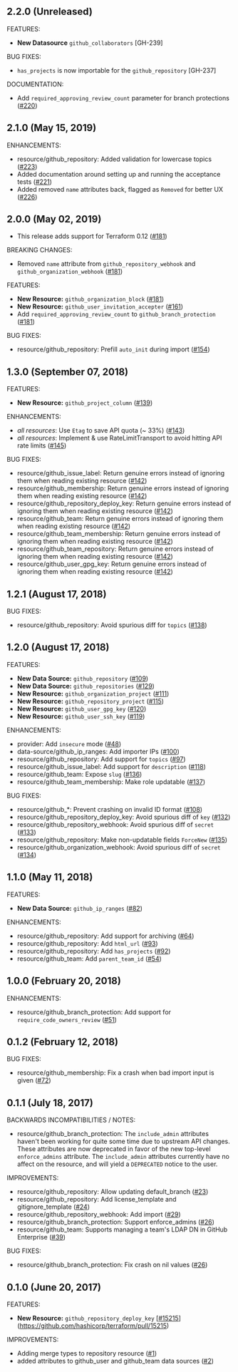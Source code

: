 ## 2.2.0 (Unreleased)

FEATURES:

* **New Datasource** `github_collaborators` [GH-239]

BUG FIXES:

* `has_projects` is now importable for the `github_repository` [GH-237]

DOCUMENTATION:

* Add `required_approving_review_count` parameter for branch protections ([#220](https://github.com/terraform-providers/terraform-provider-github/pull/220))

## 2.1.0 (May 15, 2019)

ENHANCEMENTS:

* resource/github_repository: Added validation for lowercase topics ([#223](https://github.com/terraform-providers/terraform-provider-github/issues/223))
* Added documentation around setting up and running the acceptance tests ([#221](https://github.com/terraform-providers/terraform-provider-github/issues/221))
* Added removed `name` attributes back, flagged as `Removed` for better UX ([#226](https://github.com/terraform-providers/terraform-provider-github/issues/226))

## 2.0.0 (May 02, 2019)

* This release adds support for Terraform 0.12 ([#181](https://github.com/terraform-providers/terraform-provider-github/issues/181))

BREAKING CHANGES:

* Removed `name` attribute from `github_repository_webhook` and `github_organization_webhook` ([#181](https://github.com/terraform-providers/terraform-provider-github/issues/181))

FEATURES:

* **New Resource:** `github_organization_block` ([#181](https://github.com/terraform-providers/terraform-provider-github/issues/181))
* **New Resource:** `github_user_invitation_accepter` ([#161](https://github.com/terraform-providers/terraform-provider-github/issues/161))
* Add `required_approving_review_count` to `github_branch_protection` ([#181](https://github.com/terraform-providers/terraform-provider-github/issues/181))

BUG FIXES:

* resource/github_repository: Prefill `auto_init` during import ([#154](https://github.com/terraform-providers/terraform-provider-github/issues/154))

## 1.3.0 (September 07, 2018)

FEATURES:

* **New Resource:** `github_project_column` ([#139](https://github.com/terraform-providers/terraform-provider-github/issues/139))

ENHANCEMENTS:

* _all resources_: Use `Etag` to save API quota (~ 33%) ([#143](https://github.com/terraform-providers/terraform-provider-github/issues/143))
* _all resources_: Implement & use RateLimitTransport to avoid hitting API rate limits ([#145](https://github.com/terraform-providers/terraform-provider-github/issues/145))

BUG FIXES:

* resource/github_issue_label: Return genuine errors instead of ignoring them when reading existing resource ([#142](https://github.com/terraform-providers/terraform-provider-github/issues/142))
* resource/github_membership: Return genuine errors instead of ignoring them when reading existing resource ([#142](https://github.com/terraform-providers/terraform-provider-github/issues/142))
* resource/github_repository_deploy_key: Return genuine errors instead of ignoring them when reading existing resource ([#142](https://github.com/terraform-providers/terraform-provider-github/issues/142))
* resource/github_team: Return genuine errors instead of ignoring them when reading existing resource ([#142](https://github.com/terraform-providers/terraform-provider-github/issues/142))
* resource/github_team_membership: Return genuine errors instead of ignoring them when reading existing resource ([#142](https://github.com/terraform-providers/terraform-provider-github/issues/142))
* resource/github_team_repository: Return genuine errors instead of ignoring them when reading existing resource ([#142](https://github.com/terraform-providers/terraform-provider-github/issues/142))
* resource/github_user_gpg_key:  Return genuine errors instead of ignoring them when reading existing resource ([#142](https://github.com/terraform-providers/terraform-provider-github/issues/142))

## 1.2.1 (August 17, 2018)

BUG FIXES:

* resource/github_repository: Avoid spurious diff for `topics` ([#138](https://github.com/terraform-providers/terraform-provider-github/issues/138))

## 1.2.0 (August 17, 2018)

FEATURES:

* **New Data Source:** `github_repository` ([#109](https://github.com/terraform-providers/terraform-provider-github/issues/109))
* **New Data Source:** `github_repositories` ([#129](https://github.com/terraform-providers/terraform-provider-github/issues/129))
* **New Resource:** `github_organization_project` ([#111](https://github.com/terraform-providers/terraform-provider-github/issues/111))
* **New Resource:** `github_repository_project` ([#115](https://github.com/terraform-providers/terraform-provider-github/issues/115))
* **New Resource:** `github_user_gpg_key` ([#120](https://github.com/terraform-providers/terraform-provider-github/issues/120))
* **New Resource:** `github_user_ssh_key` ([#119](https://github.com/terraform-providers/terraform-provider-github/issues/119))

ENHANCEMENTS:

* provider: Add `insecure` mode ([#48](https://github.com/terraform-providers/terraform-provider-github/issues/48))
* data-source/github_ip_ranges: Add importer IPs ([#100](https://github.com/terraform-providers/terraform-provider-github/issues/100))
* resource/github_repository: Add support for `topics` ([#97](https://github.com/terraform-providers/terraform-provider-github/issues/97))
* resource/github_issue_label: Add support for `description` ([#118](https://github.com/terraform-providers/terraform-provider-github/issues/118))
* resource/github_team: Expose `slug` ([#136](https://github.com/terraform-providers/terraform-provider-github/issues/136))
* resource/github_team_membership: Make role updatable ([#137](https://github.com/terraform-providers/terraform-provider-github/issues/137))

BUG FIXES:

* resource/github_*: Prevent crashing on invalid ID format ([#108](https://github.com/terraform-providers/terraform-provider-github/issues/108))
* resource/github_repository_deploy_key: Avoid spurious diff of `key` ([#132](https://github.com/terraform-providers/terraform-provider-github/issues/132))
* resource/github_repository_webhook: Avoid spurious diff of `secret` ([#133](https://github.com/terraform-providers/terraform-provider-github/issues/133))
* resource/github_repository: Make non-updatable fields `ForceNew` ([#135](https://github.com/terraform-providers/terraform-provider-github/issues/135))
* resource/github_organization_webhook: Avoid spurious diff of `secret` ([#134](https://github.com/terraform-providers/terraform-provider-github/issues/134))

## 1.1.0 (May 11, 2018)

FEATURES:

* **New Data Source:** `github_ip_ranges` ([#82](https://github.com/terraform-providers/terraform-provider-github/issues/82))

ENHANCEMENTS:

* resource/github_repository: Add support for archiving ([#64](https://github.com/terraform-providers/terraform-provider-github/issues/64))
* resource/github_repository: Add `html_url` ([#93](https://github.com/terraform-providers/terraform-provider-github/issues/93))
* resource/github_repository: Add `has_projects` ([#92](https://github.com/terraform-providers/terraform-provider-github/issues/92))
* resource/github_team: Add `parent_team_id` ([#54](https://github.com/terraform-providers/terraform-provider-github/issues/54))

## 1.0.0 (February 20, 2018)

ENHANCEMENTS:

* resource/github_branch_protection: Add support for `require_code_owners_review` ([#51](https://github.com/terraform-providers/terraform-provider-github/issues/51))

## 0.1.2 (February 12, 2018)

BUG FIXES:

* resource/github_membership: Fix a crash when bad import input is given ([#72](https://github.com/terraform-providers/terraform-provider-github/issues/72))

## 0.1.1 (July 18, 2017)

BACKWARDS INCOMPATIBILITIES / NOTES:

* resource/github_branch_protection: The `include_admin` attributes haven't been working for quite some time due to upstream API changes. These attributes are now deprecated in favor of the new top-level `enforce_admins` attribute. The `include_admin` attributes currently have no affect on the resource, and will yield a `DEPRECATED` notice to the user. 

IMPROVEMENTS:

* resource/github_repository: Allow updating default_branch ([#23](https://github.com/terraform-providers/terraform-provider-github/issues/23))
* resource/github_repository: Add license_template and gitignore_template ([#24](https://github.com/terraform-providers/terraform-provider-github/issues/24))
* resource/github_repository_webhook: Add import ([#29](https://github.com/terraform-providers/terraform-provider-github/issues/29))
* resource/github_branch_protection: Support enforce_admins ([#26](https://github.com/terraform-providers/terraform-provider-github/issues/26))
* resource/github_team: Supports managing a team's LDAP DN in GitHub Enterprise ([#39](https://github.com/terraform-providers/terraform-provider-github/issues/39))

BUG FIXES: 

* resource/github_branch_protection: Fix crash on nil values ([#26](https://github.com/terraform-providers/terraform-provider-github/issues/26))

## 0.1.0 (June 20, 2017)

FEATURES:

* **New Resource:** `github_repository_deploy_key` [[#15215](https://github.com/terraform-providers/terraform-provider-github/issues/15215)](https://github.com/hashicorp/terraform/pull/15215)

IMPROVEMENTS:

* Adding merge types to repository resource ([#1](https://github.com/terraform-providers/terraform-provider-github/issues/1))
* added attributes to github_user and github_team data sources ([#2](https://github.com/terraform-providers/terraform-provider-github/issues/2))
